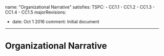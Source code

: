name: "Organizational Narrative"
satisfies:
  TSPC:
    - CC1.1
    - CC1.2
    - CC1.3
    - CC1.4
    - CC1.5
majorRevisions:
  - date: Oct 1 2016
    comment: Initial document
---

# Organizational Narrative

